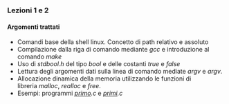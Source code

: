 ### Lezioni 1 e 2

#### Argomenti trattati

- Comandi base della shell linux. Concetto di path relativo e assoluto 
- Compilazione dalla riga di comando mediante _gcc_ e introduzione al comando _make_ 
- Uso di _stdbool.h_ del tipo _bool_ e delle costanti _true_ e _false_ 
- Lettura degli argomenti dati sulla linea di comando mediate _argv_ e _argv_. 
- Allocazione dinamica della memoria utilizzando le funzioni di libreria _malloc_, _realloc_ e _free_. 
- Esempi: programmi _[primo](https://www.dir.uniupo.it/mod/resource/view.php?id=163435).c_ e _[primi](https://www.dir.uniupo.it/mod/resource/view.php?id=163434).c_